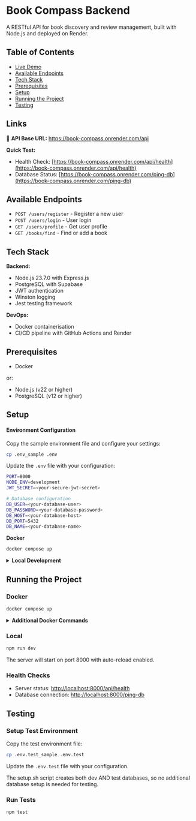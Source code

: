 # Book Compass Backend

A RESTful API for book discovery and review management, built with Node.js and deployed on Render.

## Table of Contents

- [Live Demo](#links)
- [Available Endpoints](#available-endpoints)
- [Tech Stack](#tech-stack)
- [Prerequisites](#prerequisites)
- [Setup](#setup)
- [Running the Project](#running-the-project)
- [Testing](#testing)

## Links

🚀 **API Base URL:** https://book-compass.onrender.com/api

**Quick Test:**

- Health Check: [https://book-compass.onrender.com/api/health](https://book-compass.onrender.com/api/health)
- Database Status: [https://book-compass.onrender.com/ping-db](https://book-compass.onrender.com/ping-db)

## Available Endpoints

- `POST /users/register` - Register a new user
- `POST /users/login` - User login
- `GET /users/profile` - Get user profile
- `GET /books/find` - Find or add a book

## Tech Stack

**Backend:**

- Node.js 23.7.0 with Express.js
- PostgreSQL with Supabase
- JWT authentication
- Winston logging
- Jest testing framework

**DevOps:**

- Docker containerisation
- CI/CD pipeline with GitHub Actions and Render

## Prerequisites

- Docker

or:

- Node.js (v22 or higher)
- PostgreSQL (v12 or higher)

## Setup

#### Environment Configuration

Copy the sample environment file and configure your settings:

```bash
cp .env_sample .env
```

Update the `.env` file with your configuration:

```bash
PORT=8000
NODE_ENV=development
JWT_SECRET=<your-secure-jwt-secret>

# Database configuration
DB_USER=<your-database-user>
DB_PASSWORD=<your-database-password>
DB_HOST=<your-database-host>
DB_PORT=5432
DB_NAME=<your-database-name>
```

<strong>Docker</strong>

```bash
docker compose up
```

<details>
<summary><strong>Local Development</strong></summary>

#### Database Setup

1. Make sure PostgreSQL is installed and running on your local machine.
2. Make the setup script executable:

```bash
chmod +x db/setup.sh
```

3. Execute the setup script:

```bash
./db/setup.sh
```

The setup script will:

- Create a new database for dev (`book_compass_dev`) and test (`book_compass_test`) environments
- Create a new user (`bookuser`)
- Grant the user full privileges on the database
- Initialise the database schema

#### Install Dependencies

```bash
npm install
```

</details>

## Running the Project

### Docker

```bash
docker compose up
```

<details>
<summary><strong>Additional Docker Commands</strong></summary>

```bash
# Start services
docker compose up

# Stop services
docker compose down

# Rebuild
docker compose up --build

# Remove containers and volumes (fresh start)
docker compose down --volumes

# Remove everything (nuclear option)
docker system prune -a --volumes
```

</details>

### Local

```bash
npm run dev
```

The server will start on port 8000 with auto-reload enabled.

### Health Checks

- Server status: [http://localhost:8000/api/health](http://localhost:8000/api/health)
- Database connection: [http://localhost:8000/ping-db](http://localhost:8000/ping-db)

## Testing

### Setup Test Environment

Copy the test environment file:

```bash
cp .env.test_sample .env.test
```

Update the `.env.test` file with your configuration.

The setup.sh script creates both dev AND test databases, so no additional database setup is needed for testing.

### Run Tests

```bash
npm test
```
